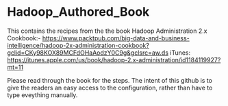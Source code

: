 # Hadoop_Authored_Book
This contains the recipes from the the book Hadoop Administration 2.x Cookbook:-
https://www.packtpub.com/big-data-and-business-intelligence/hadoop-2x-administration-cookbook?gclid=CKy98KOX89MCFdOHaAodzY0C9g&gclsrc=aw.ds
iTunes: https://itunes.apple.com/us/book/hadoop-2.x-administration/id1184119927?mt=11

Please read through the book for the steps. The intent of this github is to give the readers an easy access to the configuration, rather than have to type eveything manually.

